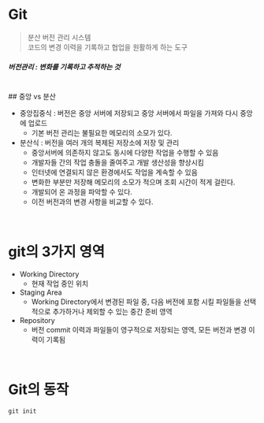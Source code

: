 # Git
> 분산 버전 관리 시스템 <br> 코드의 변경 이력을 기록하고 협업을 원활하게 하는 도구 
##### 버전관리 : 변화를 기록하고 추적하는 것
<br>
## 중앙 vs 분산

- 중앙집중식 : 버전은 중앙 서버에 저장되고 중앙 서버에서 파일을 가져와 다시 중앙에 업로드 
    - 기본 버전 관리는 불필요한 메모리의 소모가 있다. 
- 분산식 : 버전을 여러 개의 복제된 저장소에 저장 및 관리
    - 중앙서버에 의존하지 않고도 동시에 다양한 작업을 수행할 수 있음
    - 개발자들 간의 작업 충돌을 줄여주고 개발 생산성을 향상시킴
    - 인터넷에 연결되지 않은 환경에서도 작업을 계속할 수 있음
    - 변화한 부분만 저장해 메모리의 소모가 적으며 조회 시간이 적게 걸린다. 
    - 개발되어 온 과정을 파악할 수 있다.
    - 이전 버전과의 변경 사항을 비교할 수 있다.

<br>

# git의 3가지 영역
- Working Directory
    - 현재 작업 중인 위치
- Staging Area
    - Working Directory에서 변경된 파일 중, 다음 버전에 포함 시킬 파일들을 선택적으로 추가하거나 제외할 수 있는 중간 준비 영역
- Repository
    - 버전 commit 이력과 파일들이 영구적으로 저장되는 영역, 모든 버전과 변경 이력이 기록됨

<br>

# Git의 동작

```python
git init 
```
